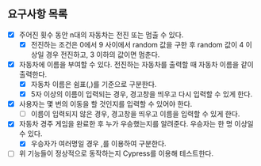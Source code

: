 ## 요구사항 목록
- [x] 주어진 횟수 동안 n대의 자동차는 전진 또는 멈출 수 있다.
  - [x] 전진하는 조건은 0에서 9 사이에서 random 값을 구한 후 random 값이 4 이상일 경우 전진하고, 3 이하의 값이면 멈춘다.
- [x] 자동차에 이름을 부여할 수 있다. 전진하는 자동차를 출력할 때 자동차 이름을 같이 출력한다.
  - [x] 자동차 이름은 쉼표(,)를 기준으로 구분한다.
  - [x] 5자 이상의 이름이 입력되는 경우, 경고창을 띄우고 다시 입력할 수 있게 한다.
- [x] 사용자는 몇 번의 이동을 할 것인지를 입력할 수 있어야 한다.
  - [ ] 이름이 입력되지 않은 경우, 경고창을 띄우고 이름을 입력할 수 있게 한다.
- [x] 자동차 경주 게임을 완료한 후 누가 우승했는지를 알려준다. 우승자는 한 명 이상일 수 있다.
  - [x] 우승자가 여러명일 경우 ,를 이용하여 구분한다.
- [ ] 위 기능들이 정상적으로 동작하는지 Cypress를 이용해 테스트한다.